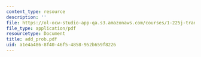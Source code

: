 ```yaml
---
content_type: resource
description: ''
file: https://ol-ocw-studio-app-qa.s3.amazonaws.com/courses/1-225j-transportation-flow-systems-fall-2002/a1e4a4868f4046f54858952b659f8226_add_prob.pdf
file_type: application/pdf
resourcetype: Document
title: add_prob.pdf
uid: a1e4a486-8f40-46f5-4858-952b659f8226
---
```


